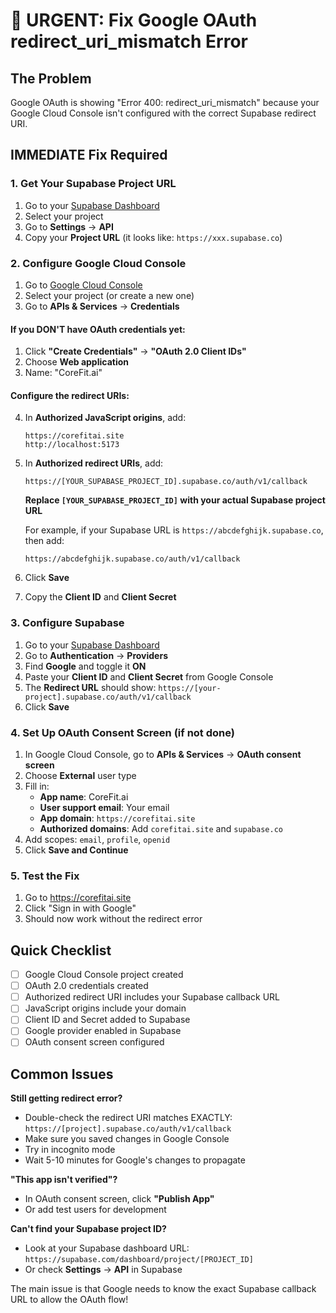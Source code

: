 # 🚨 URGENT: Fix Google OAuth redirect_uri_mismatch Error

## The Problem
Google OAuth is showing "Error 400: redirect_uri_mismatch" because your Google Cloud Console isn't configured with the correct Supabase redirect URI.

## IMMEDIATE Fix Required

### 1. Get Your Supabase Project URL
1. Go to your [Supabase Dashboard](https://supabase.com/dashboard)
2. Select your project
3. Go to **Settings** → **API**
4. Copy your **Project URL** (it looks like: `https://xxx.supabase.co`)

### 2. Configure Google Cloud Console

1. Go to [Google Cloud Console](https://console.cloud.google.com/)
2. Select your project (or create a new one)
3. Go to **APIs & Services** → **Credentials**

#### If you DON'T have OAuth credentials yet:
1. Click **"Create Credentials"** → **"OAuth 2.0 Client IDs"**
2. Choose **Web application**
3. Name: "CoreFit.ai"

#### Configure the redirect URIs:
4. In **Authorized JavaScript origins**, add:
   ```
   https://corefitai.site
   http://localhost:5173
   ```

5. In **Authorized redirect URIs**, add:
   ```
   https://[YOUR_SUPABASE_PROJECT_ID].supabase.co/auth/v1/callback
   ```
   
   **Replace `[YOUR_SUPABASE_PROJECT_ID]` with your actual Supabase project URL**
   
   For example, if your Supabase URL is `https://abcdefghijk.supabase.co`, then add:
   ```
   https://abcdefghijk.supabase.co/auth/v1/callback
   ```

6. Click **Save**
7. Copy the **Client ID** and **Client Secret**

### 3. Configure Supabase

1. Go to your [Supabase Dashboard](https://supabase.com/dashboard)
2. Go to **Authentication** → **Providers**
3. Find **Google** and toggle it **ON**
4. Paste your **Client ID** and **Client Secret** from Google Console
5. The **Redirect URL** should show: `https://[your-project].supabase.co/auth/v1/callback`
6. Click **Save**

### 4. Set Up OAuth Consent Screen (if not done)

1. In Google Cloud Console, go to **APIs & Services** → **OAuth consent screen**
2. Choose **External** user type
3. Fill in:
   - **App name**: CoreFit.ai
   - **User support email**: Your email
   - **App domain**: `https://corefitai.site`
   - **Authorized domains**: Add `corefitai.site` and `supabase.co`
4. Add scopes: `email`, `profile`, `openid`
5. Click **Save and Continue**

### 5. Test the Fix

1. Go to https://corefitai.site
2. Click "Sign in with Google"
3. Should now work without the redirect error

## Quick Checklist

- [ ] Google Cloud Console project created
- [ ] OAuth 2.0 credentials created
- [ ] Authorized redirect URI includes your Supabase callback URL
- [ ] JavaScript origins include your domain
- [ ] Client ID and Secret added to Supabase
- [ ] Google provider enabled in Supabase
- [ ] OAuth consent screen configured

## Common Issues

**Still getting redirect error?**
- Double-check the redirect URI matches EXACTLY: `https://[project].supabase.co/auth/v1/callback`
- Make sure you saved changes in Google Console
- Try in incognito mode
- Wait 5-10 minutes for Google's changes to propagate

**"This app isn't verified"?**
- In OAuth consent screen, click **"Publish App"**
- Or add test users for development

**Can't find your Supabase project ID?**
- Look at your Supabase dashboard URL: `https://supabase.com/dashboard/project/[PROJECT_ID]`
- Or check **Settings** → **API** in Supabase

The main issue is that Google needs to know the exact Supabase callback URL to allow the OAuth flow!